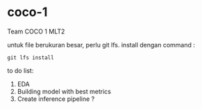 # coco-1

Team COCO 1 MLT2

untuk file berukuran besar, perlu git lfs. install dengan command :
```
git lfs install
```

to do list:
1. EDA
2. Building model with best metrics
3. Create inference pipeline ?
